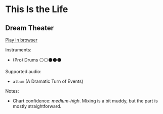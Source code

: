 # This Is the Life

## Dream Theater


[Play in browser](http://pages.cs.wisc.edu/~tolly/customs/?title=this-is-the-life&artist=dream-theater)

Instruments:

  * (Pro) Drums ⚪️⚪️⚫️⚫️⚫️

Supported audio:

  * `album` (A Dramatic Turn of Events)

Notes:

  * Chart confidence: *medium-high*. Mixing is a bit muddy, but the part is mostly straightforward.

